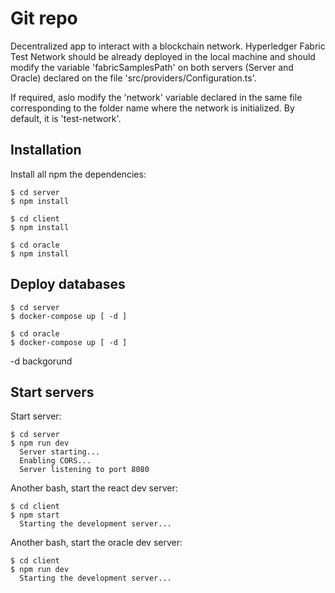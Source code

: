 # Git repo

Decentralized app to interact with a blockchain network.
Hyperledger Fabric Test Network should be already deployed in the local machine and should modify the variable 'fabricSamplesPath' on both servers (Server and Oracle) declared on the file 'src/providers/Configuration.ts'. 

If required, aslo modify the 'network' variable declared in the same file corresponding to the folder name where the network is initialized. By default, it is 'test-network'.



## Installation

Install all npm the dependencies:
```
$ cd server
$ npm install
```

```
$ cd client
$ npm install
```

```
$ cd oracle
$ npm install
```

## Deploy databases

```
$ cd server
$ docker-compose up [ -d ] 
```

```
$ cd oracle
$ docker-compose up [ -d ]
```
-d backgorund

## Start servers

Start server:
```
$ cd server
$ npm run dev
  Server starting...
  Enabling CORS...
  Server listening to port 8080
```

Another bash, start the react dev server:
```
$ cd client
$ npm start
  Starting the development server...
```

Another bash, start the oracle dev server:
```
$ cd client
$ npm run dev
  Starting the development server...
```


